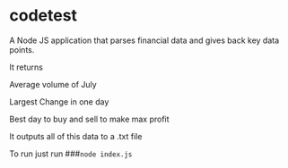 # codetest
A Node JS application that parses financial data and gives back key data points.

It returns

Average volume of July

Largest Change in one day

Best day to buy and sell to make max profit

It outputs all of this data to a .txt file

To run just run 
###`node index.js`
